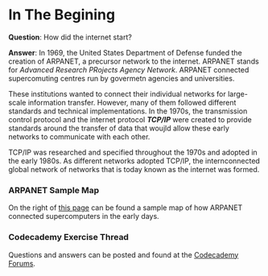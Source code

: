 # In The Begining

**Question**: How did the internet start?

**Answer**: In 1969, the United States Department of Defense funded the creation of ARPANET, a precursor network to the internet.  ARPANET stands for *Advanced Research PRojects Agency Network*. ARPANET connected supercomuting centres run by govermetn agencies and universities.  

These institutions wanted to connect their individual networks for large-scale information transfer.  However, many of them followed different standards and technical implementations.  In the 1970s, the transmission control protocol and the internet protocol ***TCP/IP*** were created to provide standards around the transfer of data that woujld allow these early networks to communicate with each other. 

TCP/IP was researched and specified throughout the 1970s and adopted in the early 1980s.  As different networks adopted TCP/IP, the internconnected global network of networks that is today known as the internet was formed. 

### ARPANET Sample Map

On the right of [this page](https://www.codecademy.com/paths/front-end-engineer-career-path/tracks/fecp-22-overview-of-web-development/modules/wdcp-22-the-internet-and-web-development/lessons/what-is-the-internet/exercises/expanding-network) can be found a sample map of how ARPANET connected supercomputers in the early days. 

### Codecademy Exercise Thread

Questions and answers can be posted and found at the [Codecademy Forums](https://discuss.codecademy.com/t/faq-overview-of-the-internet-hello-internet/372006).